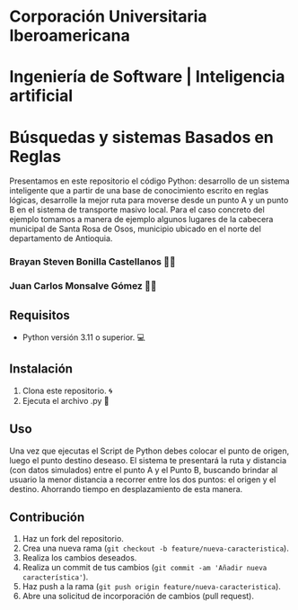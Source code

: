 # Corporación Universitaria Iberoamericana
# Ingeniería de Software | Inteligencia artificial
# Búsquedas y sistemas Basados en Reglas

Presentamos en este repositorio el código Python: desarrollo de un sistema inteligente que a partir de una base de conocimiento escrito en reglas lógicas, desarrolle la mejor ruta para moverse desde un punto A y un punto B en el sistema de transporte masivo local. Para el caso concreto del ejemplo tomamos a manera de ejemplo algunos lugares de la cabecera municipal de Santa Rosa de Osos, municipio ubicado en el norte del departamento de Antioquia. 

### Brayan Steven Bonilla Castellanos 👨‍💻
### Juan Carlos Monsalve Gómez 👨‍🏫


## Requisitos

- Python versión 3.11 o superior. 💻

## Instalación

1. Clona este repositorio. 🌀
2. Ejecuta el archivo .py 📇

## Uso

Una vez que ejecutas el Script de Python debes colocar el punto de origen, luego el punto destino deseaso. El sistema te presentará la ruta y distancia (con datos simulados) entre el punto A y el Punto B, buscando brindar al usuario la menor distancia a recorrer entre los dos puntos: el origen y el destino. Ahorrando tiempo en desplazamiento de esta manera. 

## Contribución

1. Haz un fork del repositorio.
2. Crea una nueva rama (`git checkout -b feature/nueva-caracteristica`).
3. Realiza los cambios deseados.
4. Realiza un commit de tus cambios (`git commit -am 'Añadir nueva característica'`).
5. Haz push a la rama (`git push origin feature/nueva-caracteristica`).
6. Abre una solicitud de incorporación de cambios (pull request).
